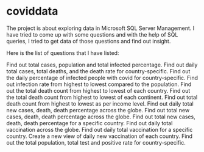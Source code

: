 # coviddata
The project is about exploring data in Microsoft SQL Server Management. I have tried to come up with some questions and with the help of SQL queries, I tried to get data of those questions and find out insight.

Here is the list of questions that I have listed:

Find out total cases, population and total infected percentage.
Find out daily total cases, total deaths, and the death rate for country-specific.
Find out the daily percentage of infected people with covid for country-specific.
Find out infection rate from highest to lowest compared to the population.
Find out the total death count from highest to lowest of each country.
Find out the total death count from highest to lowest of each continent.
Find out total death count from highest to lowest as per income level.
Find out daily total new cases, death, death percentage across the globe.
Find out total new cases, death, death percentage across the globe.
Find out total new cases, death, death percentage for a specific country.
Find out daily total vaccination across the globe.
Find out daily total vaccination for a specific country.
Create a new view of daily new vaccination of each country.
Find out the total population, total test and positive rate for country-specific.
